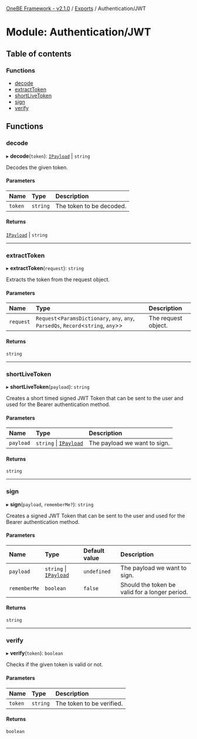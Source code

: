 [OneBE Framework - v2.1.0](../README.md) / [Exports](../modules.md) / Authentication/JWT

# Module: Authentication/JWT

## Table of contents

### Functions

- [decode](Authentication_JWT.md#decode)
- [extractToken](Authentication_JWT.md#extracttoken)
- [shortLiveToken](Authentication_JWT.md#shortlivetoken)
- [sign](Authentication_JWT.md#sign)
- [verify](Authentication_JWT.md#verify)

## Functions

### decode

▸ **decode**(`token`): [`IPayload`](../interfaces/Authentication_IPayload.IPayload.md) \| `string`

Decodes the given token.

#### Parameters

| Name | Type | Description |
| :------ | :------ | :------ |
| `token` | `string` | The token to be decoded. |

#### Returns

[`IPayload`](../interfaces/Authentication_IPayload.IPayload.md) \| `string`

___

### extractToken

▸ **extractToken**(`request`): `string`

Extracts the token from the request object.

#### Parameters

| Name | Type | Description |
| :------ | :------ | :------ |
| `request` | `Request`<`ParamsDictionary`, `any`, `any`, `ParsedQs`, `Record`<`string`, `any`\>\> | The request object. |

#### Returns

`string`

___

### shortLiveToken

▸ **shortLiveToken**(`payload`): `string`

Creates a short timed signed JWT Token that can be sent to the user and used
for the Bearer authentication method.

#### Parameters

| Name | Type | Description |
| :------ | :------ | :------ |
| `payload` | `string` \| [`IPayload`](../interfaces/Authentication_IPayload.IPayload.md) | The payload we want to sign. |

#### Returns

`string`

___

### sign

▸ **sign**(`payload`, `rememberMe?`): `string`

Creates a signed JWT Token that can be sent to the user and used
for the Bearer authentication method.

#### Parameters

| Name | Type | Default value | Description |
| :------ | :------ | :------ | :------ |
| `payload` | `string` \| [`IPayload`](../interfaces/Authentication_IPayload.IPayload.md) | `undefined` | The payload we want to sign. |
| `rememberMe` | `boolean` | `false` | Should the token be valid for a longer period. |

#### Returns

`string`

___

### verify

▸ **verify**(`token`): `boolean`

Checks if the given token is valid or not.

#### Parameters

| Name | Type | Description |
| :------ | :------ | :------ |
| `token` | `string` | The token to be verified. |

#### Returns

`boolean`
